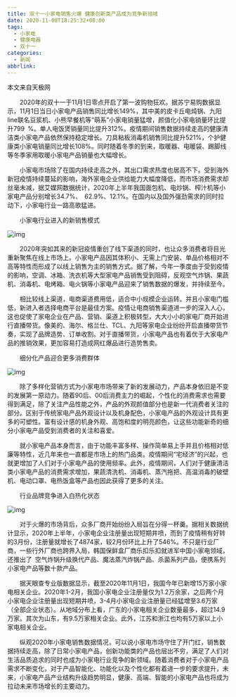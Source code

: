 ```yaml
---
title: 双十一小家电销售火爆 健康创新类产品成为竞争新领域
date: 2020-11-08T18:25:32+08:00
tags:
  - 小家电
  - 健康电器
  - 双十一
categories:
  - 新闻
abbrlink:
---
```


本文来自天极网

　　2020年的双十一于11月1日零点开启了第一波购物狂欢。据苏宁易购数据显示，11月1日当日小家电产品销售同比增长149%，其中美的皮卡丘电炖锅、九阳line联名豆浆机、小熊早餐机等“萌系”小家电销量猛增，颜值化小家电销量环比提升799 %。单人电饭煲销量同比提升312%。疫情期间销售数据持续走高的健康清洁类小家电产品依然保持稳定增长。刀具粘板消毒机销售同比提升521%，个护健康类小家电销量同比增长108%。同时随着冬季的到来，取暖器、电暖袋、踢脚线等冬季家用取暖小家电产品销量也大幅增长。

　　小家电市场除了在国内持续走高之外，其出口需求热度也居高不下。受到海外新冠疫情持续蔓延的影响，海外家电企业供给能力大幅度降低，而市场消费需求却丝毫未减，据艾媒网数据统计，2020年上半年我国面包机、电炒锅、榨汁机等小家电产品分别增长34.7%、 62.9%、12.1%。在国内以及国外强劲需求的同时拉动下，小家电行业一路高歌猛进。

　　小家电行业进入的新销售模式 

![img](https://cdn.jsdelivr.net/gh/yakeing/Documentation@main/Hexo/images/2028-kcieyvz7953618.jpg)

　　2020年突如其来的新冠疫情重创了线下渠道的同时，也让众多消费者将目光重新聚焦在线上市场上。小家电产品因其体积小、无需上门安装、单品价格相对不高等特性而形成了以线上销售为主的销售方式。据了解，今年一季度由于受到疫情的影响，空调、冰箱、洗衣机等大型家电产品销售受到阻碍，反观空气炸锅、果蔬机、消毒机、电烤箱、电火锅等小家电产品迎来了销售数据的爆发，并持续至今。

　　相比较线上渠道，电商渠道费用低，适合中小规模企业运转。并且小家电门槛低，新进入者选择电商平台是最佳方案。疫情让电商销售渠道进一步的深入人心，这也促使了家电企业在产品、营销、渠道上积极转型，大大小小的家电厂商开始进行直播带货。像美的、海尔、格兰仕、TCL、九阳等家电企业纷纷开启直播带货节奏，实现了品牌造势、订单收割。对于直播带货，小家电产品也有着优于大家电产品的推销效果，更加容易打造成网红爆品进行造势售卖。

　　细分化产品迎合更多消费群体 

![img](https://cdn.jsdelivr.net/gh/yakeing/Documentation@main/Hexo/images/db61-kcieyvz7953623.jpg)

　　除了多样化营销方式为小家电市场带来了新的发展动力，产品本身依旧是不变的发展第一原动力。随着90后、00后消费主力的崛起，个性化的消费需求也需要得到满足，除了关注产品性能之外，产品的外观颜值部分也是新一代消费者关注的部分。区别于传统家电产品外观设计以及机身配色，小家电产品的外观设计具有更多的可塑性。富有设计感的机身外观、高饱和度的明亮颜色，让这些功能新奇的细分小家电产品受到消费者的关注和喜爱。

　　就小家电产品本身而言，由于功能丰富多样、操作简单易上手并且价格相对低廉等特性，近几年来也一直都是市场上的热门品类。疫情期间“宅经济”的兴起，也就更增加了人们对于小家电产品的使用频率。此外，疫情期间，人们对于健康清洁类小家电产品的消费需求增加，果蔬清洗机、消毒机、蒸汽拖把、高温消毒的破壁机、电动口罩、电热饭盒等产品也因此获得了更多的关注。

　　行业品牌竞争进入白热化状态 

![img](https://cdn.jsdelivr.net/gh/yakeing/Documentation@main/Hexo/images/f7e2-kcieyvz7953627.jpg)

　　对于火爆的市场背后，众多厂商开始纷纷入局旨在分得一杯羹。据相关数据统计显示，2020年上半年，小家电企业注册量出现短期井喷，而到了疫情稍有好转的3月份，注册量就增长了4874家，较2月份环比上升了546%。不只是行业厂商，一些行外厂商也跨界入局，韩国保鲜盒厂商乐扣乐扣就进军中国小家电领域，还推出了 空气炸锅升级换代产品、魔法蒸汽炸锅产品、杀菌系列产品，便携系列小家电产品等数十款产品。

　　据天眼查专业版数据显示，截至2020年11月1日，我国今年已新增15万家小家电相关企业。2020年1-2月，我国小家电企业注册量仅为1.2万余家，之后两个月小家电企业注册量出现短期井喷，3-4月小家电企业注册量已经猛增至3.6万家（全部企业状态）。从地域分布上看，广东的小家电相关企业数量最多，超过14.9万家。其次为山东，有9.5万家相关企业。此外，江苏和浙江也均有5万家以上小家电相关企业。

　　纵观2020年小家电销售数据情况，可以说小家电市场守住了开门红，销售数据持续走高，除了日常小家电产品，创新功能类的产品也层出不穷，满足了人们对生活品质追求的同时也成为小家电行业竞争的新领域。随着消费者对于小家电产品需求不断变化，对于产品智能化、功能化以及个性化都有着进一步的要求提升，未来，小家电产品产业结构升级趋势明显，健康、高端、智能的小家电产品也将成为拉动未来市场增长的主要动力。